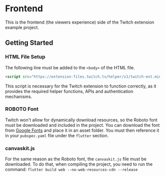 # Frontend

This is the frontend (the viewers experience) side of the Twitch extension example project.

## Getting Started

### HTML File Setup

The following line must be added to the `<body>` of the HTML file.

```html
<script src="https://extension-files.twitch.tv/helper/v1/twitch-ext.min.js"></script>
```
This script is necessary for the Twitch extension to function correctly, as it provides the required helper functions, APIs and authentication mechanisms.

### ROBOTO Font

Twitch won't allow for dynamically download resources, so the Roboto font must be downloaded and included in the project. 
You can download the font from [Google Fonts](https://fonts.google.com/specimen/Roboto) and place it in an asset folder. 
You must then reference it in your `pubspec.yaml` file under the `flutter` section.

### canvaskit.js

For the same reason as the Roboto font, the `canvaskit.js` file must be downloaded.
To do that, when compiling the project, you need to run the command: `flutter build web --no-web-resources-cdn --release` 